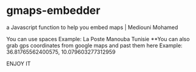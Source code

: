 # gmaps-embedder
a Javascript function to help you embed maps | Mediouni Mohamed

You can use spaces
Example:  La Poste Manouba Tunisie
**You can also grab gps coordinates from google maps and past them here
Example: 36.81765562400575, 10.079603277312959


ENJOY IT
